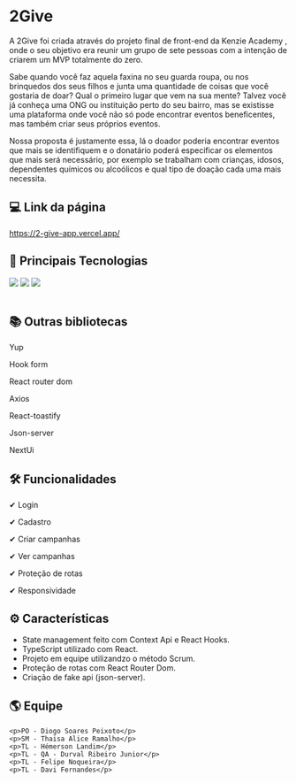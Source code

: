 # 2Give
<p>A 2Give foi criada através do projeto final de front-end da Kenzie Academy , onde o seu objetivo era reunir um grupo de sete pessoas com a intenção de criarem um MVP totalmente do zero.

Sabe quando você faz aquela faxina no seu guarda roupa, ou nos brinquedos dos seus filhos e junta uma quantidade de coisas que você gostaria de doar? Qual o primeiro lugar que vem na sua mente? Talvez você já conheça uma ONG ou instituição perto do seu bairro, mas se existisse uma plataforma onde você não só pode encontrar eventos beneficentes,  mas também criar seus próprios  eventos.

Nossa proposta é justamente essa, lá o doador poderia encontrar eventos que mais se identifiquem
e o donatário poderá especificar os elementos que mais será necessário, por exemplo se trabalham com crianças, idosos, dependentes químicos ou alcoólicos e qual tipo de doação cada uma mais necessita.
<p/>

## 💻 Link da página
https://2-give-app.vercel.app/

## 🚀 Principais Tecnologias
<div>
    <img src="https://img.shields.io/badge/React-20232A?style=for-the-badge&logo=react&logoColor=61DAFB" /> 
    <img src="https://img.shields.io/badge/TypeScript-007ACC?style=for-the-badge&logo=typescript&logoColor=white" />
    <img src="https://img.shields.io/badge/styled--components-DB7093?style=for-the-badge&logo=styled-components&logoColor=white" /> 
</div><br>

## 📚 Outras bibliotecas 
<p>Yup</p>
<p>Hook form</p>
<p>React router dom</p>
<p>Axios</p>
<p>React-toastify</p>
<p>Json-server</p>
<p>NextUi</p>

## 🛠 Funcionalidades
<p>✔ Login</p>
<p>✔ Cadastro</p>
<p>✔ Criar campanhas</p>
<p>✔ Ver campanhas</p>
<p>✔ Proteção de rotas</p>
<p>✔ Responsividade</p>

## ⚙ Características
<ul>
    <li>State management feito com Context Api e React Hooks.</li>
    <li>TypeScript utilizado com React.</li>
    <li>Projeto em equipe utilizandzo o método Scrum.</li>
    <li>Proteção de rotas com React Router Dom.</li>
    <li>Criação de fake api (json-server).</li>
</ul>

## 🌎 Equipe
    <p>PO - Diogo Soares Peixoto</p>
    <p>SM - Thaisa Alice Ramalho</p>
    <p>TL - Hémerson Landim</p>
    <p>TL - QA - Durval Ribeiro Junior</p>
    <p>TL - Felipe Noqueira</p>
    <p>TL - Davi Fernandes</p>


